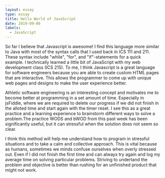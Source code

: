 ```yaml
---
layout: essay
type: essay
title: Hello World of JavaScript
date: 2019-09-06
labels:
  - JavaScript
---
```

So far I believe that Javascript is awesome! I find this language more similar to Java with most of the syntax calls that I used back in ICS 111 and 211. These syntax include "while", "for", and "if"-statements for a quick example. I technically learned a little bit of JavaScript with my web development class (ICS 215). To me, I think Javascript is a great language for software engineers because you are able to create custom HTML pages that are interactive. This allows the programmer to come up with unique web pages and designs to make the user experience better.

Athletic software engineering is an interesting concept and motivates me to become better at programming in a set amount of time. Especially in jsFiddle, where we are required to delete our progress if we did not finish in the alloted time and start again with the timer reset. I see this as a great practice and a learning experience to brainstorm different ways to solve a problem.The practice WODS and bWOD from this past week has been significantly useful, but it can stressful when the solution does not seem so clear. 

I think this method will help me understand how to program in stressful situations and to take a calm and collective approach. This is vital because as humans, sometimes we minds confuse ourselves when overly stressed out. Even if I did not finish the first time and can always try again and log my average time on solving particular problems. Striving to undertand the problem and objective is better than rushing for an unfinished product that might not work.


